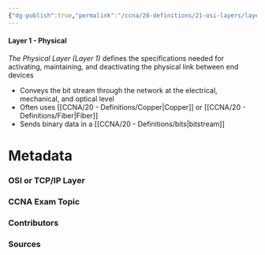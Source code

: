 ```yaml
---
{"dg-publish":true,"permalink":"/ccna/20-definitions/21-osi-layers/layer-1/","created":"2023-11-05T10:55:11.000-08:00","updated":"2024-01-10T08:32:12.989-08:00"}
---
```


#### Layer 1 - Physical
*The Physical Layer (Layer 1)* defines the specifications needed for activating, maintaining, and deactivating the physical link between end devices
- Conveys the bit stream through the network at the electrical, mechanical, and optical level
- Often uses [[CCNA/20 - Definitions/Copper\|Copper]] or [[CCNA/20 - Definitions/Fiber\|Fiber]] 
- Sends binary data in a [[CCNA/20 - Definitions/bits\|bitstream]]


# Metadata
### OSI or TCP/IP Layer

### CCNA Exam Topic

### Contributors

### Sources


